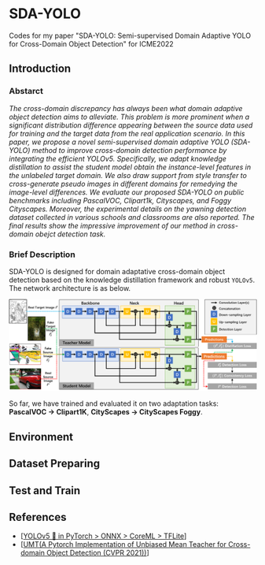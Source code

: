 # SDA-YOLO
Codes for my paper "SDA-YOLO: Semi-supervised Domain Adaptive YOLO for Cross-Domain Object Detection" for ICME2022

## Introduction

### Abstarct
*The cross-domain discrepancy has always been what domain adaptive object detection aims to alleviate. This problem is more prominent when a significant distribution difference appearing between the source data used for training and the target data from the real application scenario. In this paper, we propose a novel semi-supervised domain adaptive YOLO (SDA-YOLO) method to improve cross-domain detection performance by integrating the efficient YOLOv5. Specifically, we adapt knowledge distillation to assist the student model obtain the instance-level features in the unlabeled target domain. We also draw support from style transfer to cross-generate pseudo images in different domains for remedying the image-level differences. We evaluate our proposed SDA-YOLO on public benchmarks including PascalVOC, Clipart1k, Cityscapes, and Foggy Cityscapes. Moreover, the experimental details on the yawning detection dataset collected in various schools and classrooms are also reported. The final results show the impressive improvement of our method in cross-domain obejct detection task.*

### Brief Description

SDA-YOLO is designed for domain adaptative cross-domain object detection based on the knowledge distillation framework and robust `YOLOv5`. The network architecture is as below. 

![example1](./images/figure1.png)

So far, we have trained and evaluated it on two adaptation tasks: **PascalVOC → Clipart1K**, **CityScapes → CityScapes Foggy**.

## Environment

## Dataset Preparing

## Test and Train


## References

* [[YOLOv5 🚀 in PyTorch > ONNX > CoreML > TFLite](https://github.com/ultralytics/yolov5)]
* [[UMT(A Pytorch Implementation of Unbiased Mean Teacher for Cross-domain Object Detection (CVPR 2021))](https://github.com/kinredon/umt)]


